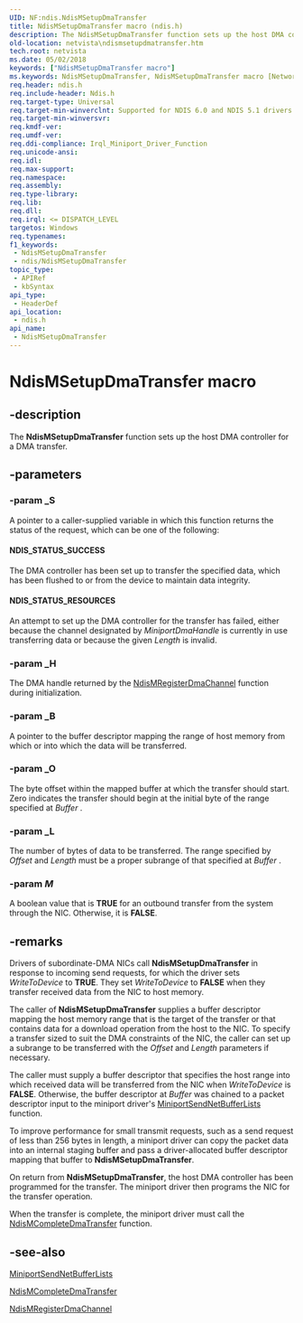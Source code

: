 ```yaml
---
UID: NF:ndis.NdisMSetupDmaTransfer
title: NdisMSetupDmaTransfer macro (ndis.h)
description: The NdisMSetupDmaTransfer function sets up the host DMA controller for a DMA transfer.
old-location: netvista\ndismsetupdmatransfer.htm
tech.root: netvista
ms.date: 05/02/2018
keywords: ["NdisMSetupDmaTransfer macro"]
ms.keywords: NdisMSetupDmaTransfer, NdisMSetupDmaTransfer macro [Network Drivers Starting with Windows Vista], dma_ref_b6de5799-dca5-4c30-aa3a-e20e1eac4f0f.xml, ndis/NdisMSetupDmaTransfer, netvista.ndismsetupdmatransfer
req.header: ndis.h
req.include-header: Ndis.h
req.target-type: Universal
req.target-min-winverclnt: Supported for NDIS 6.0 and NDIS 5.1 drivers (see    NdisMSetupDmaTransfer (NDIS   5.1)) in Windows Vista. Supported for NDIS 5.1 drivers (see    NdisMSetupDmaTransfer (NDIS   5.1)) in Windows XP.
req.target-min-winversvr: 
req.kmdf-ver: 
req.umdf-ver: 
req.ddi-compliance: Irql_Miniport_Driver_Function
req.unicode-ansi: 
req.idl: 
req.max-support: 
req.namespace: 
req.assembly: 
req.type-library: 
req.lib: 
req.dll: 
req.irql: <= DISPATCH_LEVEL
targetos: Windows
req.typenames: 
f1_keywords:
 - NdisMSetupDmaTransfer
 - ndis/NdisMSetupDmaTransfer
topic_type:
 - APIRef
 - kbSyntax
api_type:
 - HeaderDef
api_location:
 - ndis.h
api_name:
 - NdisMSetupDmaTransfer
---
```


# NdisMSetupDmaTransfer macro


## -description

The 
  <b>NdisMSetupDmaTransfer</b> function sets up the host DMA controller for a DMA transfer.

## -parameters

### -param _S

A pointer to a caller-supplied variable in which this function returns the status of the request,
     which can be one of the following:

#### NDIS_STATUS_SUCCESS

The DMA controller has been set up to transfer the specified data, which has been flushed to or
       from the device to maintain data integrity.



#### NDIS_STATUS_RESOURCES

An attempt to set up the DMA controller for the transfer has failed, either because the channel
       designated by 
       <i>MiniportDmaHandle</i> is currently in use transferring data or because the given 
       <i>Length</i> is invalid.

### -param _H

The DMA handle returned by the 
     <a href="/windows-hardware/drivers/ddi/ndis/nf-ndis-ndismregisterdmachannel">NdisMRegisterDmaChannel</a> function
     during initialization.

### -param _B

A pointer to the buffer descriptor mapping the range of host memory from which or into which the
     data will be transferred.

### -param _O

The byte offset within the mapped buffer at which the transfer should start. Zero indicates the
     transfer should begin at the initial byte of the range specified at 
     <i>Buffer</i> .

### -param _L

The number of bytes of data to be transferred. The range specified by 
     <i>Offset</i> and 
     <i>Length</i> must be a proper subrange of that specified at 
     <i>Buffer</i> .

### -param _M_

A boolean value that is <b>TRUE</b> for an outbound transfer from the system through the NIC. Otherwise,
     it is <b>FALSE</b>.

## -remarks

Drivers of subordinate-DMA NICs call 
    <b>NdisMSetupDmaTransfer</b> in response to incoming send requests, for which the driver sets 
    <i>WriteToDevice</i> to <b>TRUE</b>. They set 
    <i>WriteToDevice</i> to <b>FALSE</b> when they transfer received data from the NIC to host memory.

The caller of 
    <b>NdisMSetupDmaTransfer</b> supplies a buffer descriptor mapping the host memory range that is the target
    of the transfer or that contains data for a download operation from the host to the NIC. To specify a
    transfer sized to suit the DMA constraints of the NIC, the caller can set up a subrange to be transferred
    with the 
    <i>Offset</i> and 
    <i>Length</i> parameters if necessary.

The caller must supply a buffer descriptor that specifies the host range into which received data will
    be transferred from the NIC when 
    <i>WriteToDevice</i> is <b>FALSE</b>. Otherwise, the buffer descriptor at 
    <i>Buffer</i> was chained to a packet descriptor input to the miniport driver's 
    <a href="/windows-hardware/drivers/ddi/ndis/nc-ndis-miniport_send_net_buffer_lists">
    MiniportSendNetBufferLists</a> function.

To improve performance for small transmit requests, such as a send request of less than 256 bytes in
    length, a miniport driver can copy the packet data into an internal staging buffer and pass a
    driver-allocated buffer descriptor mapping that buffer to 
    <b>NdisMSetupDmaTransfer</b>.

On return from 
    <b>NdisMSetupDmaTransfer</b>, the host DMA controller has been programmed for the transfer. The miniport
    driver then programs the NIC for the transfer operation.

When the transfer is complete, the miniport driver must call the 
    <a href="/windows-hardware/drivers/ddi/ndis/nf-ndis-ndismcompletedmatransfer">
    NdisMCompleteDmaTransfer</a> function.

## -see-also

<a href="/windows-hardware/drivers/ddi/ndis/nc-ndis-miniport_send_net_buffer_lists">MiniportSendNetBufferLists</a>



<a href="/windows-hardware/drivers/ddi/ndis/nf-ndis-ndismcompletedmatransfer">NdisMCompleteDmaTransfer</a>



<a href="/windows-hardware/drivers/ddi/ndis/nf-ndis-ndismregisterdmachannel">NdisMRegisterDmaChannel</a>
